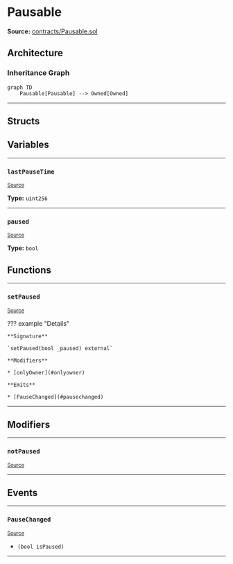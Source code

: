 # Pausable

**Source:** [contracts/Pausable.sol](https://github.com/Synthetixio/synthetix/tree/develop/contracts/Pausable.sol)

## Architecture

### Inheritance Graph

```mermaid
graph TD
    Pausable[Pausable] --> Owned[Owned]
```

---

## Structs

## Variables

---

### `lastPauseTime`
<sub>[Source](https://github.com/Synthetixio/synthetix/tree/develop/contracts/Pausable.sol#L9)</sub>

**Type:** `uint256`

---

### `paused`
<sub>[Source](https://github.com/Synthetixio/synthetix/tree/develop/contracts/Pausable.sol#L10)</sub>

**Type:** `bool`

## Functions

---

### `setPaused`
<sub>[Source](https://github.com/Synthetixio/synthetix/tree/develop/contracts/Pausable.sol#L22)</sub>

??? example "Details"

    **Signature**

    `setPaused(bool _paused) external`

    **Modifiers**

    * [onlyOwner](#onlyowner)

    **Emits**

    * [PauseChanged](#pausechanged)

---

## Modifiers

---

### `notPaused`
<sub>[Source](https://github.com/Synthetixio/synthetix/tree/develop/contracts/Pausable.sol#L42)</sub>

---

## Events

---

### `PauseChanged`
<sub>[Source](https://github.com/Synthetixio/synthetix/tree/develop/contracts/Pausable.sol#L40)</sub>

- `(bool isPaused)`

---

